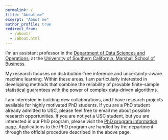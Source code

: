 ```yaml
---
permalink: /
title: "About me"
excerpt: "About me"
author_profile: true
redirect_from: 
  - /about/
  - /about.html
---
```


I’m an assistant professor in the [Department of Data Sciences and Operations](https://www.marshall.usc.edu/departments/data-sciences-and-operations), at the [University of Southern California, Marshall School of Business](https://www.marshall.usc.edu/).

My research focuses on distribution-free inference and uncertainty-aware machine learning. 
Within these areas, I am particularly interested in developing methods that combine the reliability of provable finite-sample statistical guarantees with the power of complex data-driven algorithms.


I am interested in building new collaborations, and I have research projects available for highly motivated PhD students.
If you are a PhD student already admitted to USC, please feel free to email me about possible research opportunities.
If you are not yet a USC student, but you are interested in our PhD program, please visit the [PhD program information page](https://www.marshall.usc.edu/programs/phd-program/departments/data-sciences-and-operations). 
Applications to the PhD program are handled by the department through the official procedure described in the above page. 
